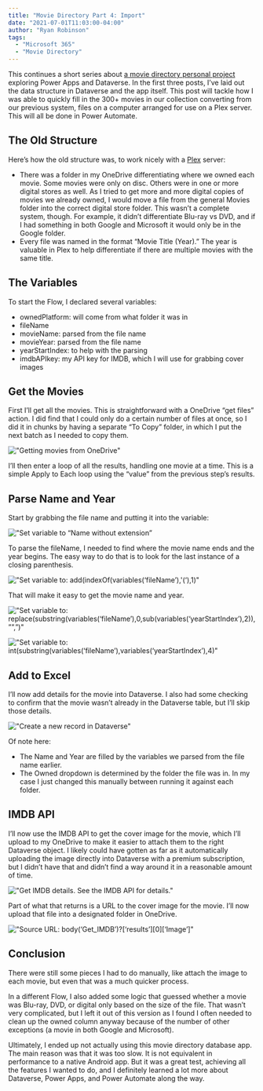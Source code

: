 ```yaml
---
title: "Movie Directory Part 4: Import"
date: "2021-07-01T11:03:00-04:00"
author: "Ryan Robinson"
tags:
  - "Microsoft 365"
  - "Movie Directory"
---
```


This continues a short series about [a movie directory personal project](/tags/movie-directory/) exploring Power Apps and Dataverse. In the first three posts, I’ve laid out the data structure in Dataverse and the app itself. This post will tackle how I was able to quickly fill in the 300+ movies in our collection converting from our previous system, files on a computer arranged for use on a Plex server. This will all be done in Power Automate.

## The Old Structure

Here’s how the old structure was, to work nicely with a [Plex](https://www.plex.tv/) server:

- There was a folder in my OneDrive differentiating where we owned each movie. Some movies were only on disc. Others were in one or more digital stores as well. As I tried to get more and more digital copies of movies we already owned, I would move a file from the general Movies folder into the correct digital store folder. This wasn’t a complete system, though. For example, it didn’t differentiate Blu-ray vs DVD, and if I had something in both Google and Microsoft it would only be in the Google folder.
- Every file was named in the format “Movie Title (Year).” The year is valuable in Plex to help differentiate if there are multiple movies with the same title.

## The Variables

To start the Flow, I declared several variables:

- ownedPlatform: will come from what folder it was in
- fileName
- movieName: parsed from the file name
- movieYear: parsed from the file name
- yearStartIndex: to help with the parsing
- imdbAPIkey: my API key for IMDB, which I will use for grabbing cover images

## Get the Movies

First I’ll get all the movies. This is straightforward with a OneDrive “get files” action. I did find that I could only do a certain number of files at once, so I did it in chunks by having a separate “To Copy” folder, in which I put the next batch as I needed to copy them.

!["Getting movies from OneDrive"](./get-movies.png)

I’ll then enter a loop of all the results, handling one movie at a time. This is a simple Apply to Each loop using the “value” from the previous step’s results.

## Parse Name and Year

Start by grabbing the file name and putting it into the variable:

!["Set variable to “Name without extension”](./file-name.png)

To parse the fileName, I needed to find where the movie name ends and the year begins. The easy way to do that is to look for the last instance of a closing parenthesis.

!["Set variable to: add(indexOf(variables(‘fileName’),'(‘),1)"](./year-start-index.png)

That will make it easy to get the movie name and year.

!["Set variable to: replace(substring(variables(‘fileName’),0,sub(variables(‘yearStartIndex’),2)),””,”)"](./movie-name.png)

!["Set variable to: int(substring(variables(‘fileName’),variables(‘yearStartIndex’),4)"](./movie-year.png)

## Add to Excel

I’ll now add details for the movie into Dataverse. I also had some checking to confirm that the movie wasn’t already in the Dataverse table, but I’ll skip those details.

!["Create a new record in Dataverse"](./create-movie.png)

Of note here:

- The Name and Year are filled by the variables we parsed from the file name earlier.
- The Owned dropdown is determined by the folder the file was in. In my case I just changed this manually between running it against each folder.

## IMDB API

I’ll now use the IMDB API to get the cover image for the movie, which I’ll upload to my OneDrive to make it easier to attach them to the right Dataverse object. I likely could have gotten as far as it automatically uploading the image directly into Dataverse with a premium subscription, but I didn’t have that and didn’t find a way around it in a reasonable amount of time.

!["Get IMDB details. See the IMDB API for details."](./imdb-api.png)

Part of what that returns is a URL to the cover image for the movie. I’ll now upload that file into a designated folder in OneDrive.

!["Source URL: body(‘Get\_IMDB’)?\[‘results’\]\[0\]\[‘Image’\]"](./upload-cover-onedrive.png)

## Conclusion

There were still some pieces I had to do manually, like attach the image to each movie, but even that was a much quicker process.

In a different Flow, I also added some logic that guessed whether a movie was Blu-ray, DVD, or digital only based on the size of the file. That wasn’t very complicated, but I left it out of this version as I found I often needed to clean up the owned column anyway because of the number of other exceptions (a movie in both Google and Microsoft).

Ultimately, I ended up not actually using this movie directory database app. The main reason was that it was too slow. It is not equivalent in performance to a native Android app. But it was a great test, achieving all the features I wanted to do, and I definitely learned a lot more about Dataverse, Power Apps, and Power Automate along the way.
